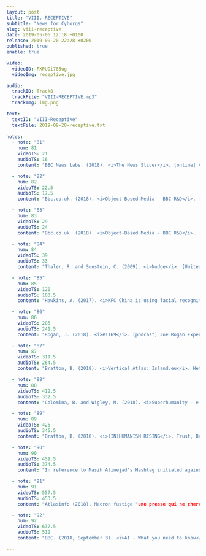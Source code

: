 ```yaml
---
layout: post
title: "VIII. RECEPTIVE"
subtitle: "News for Cyborgs"
slug: viii-receptive
date: 2019-05-05 12:18 +0100
release: 2019-09-20 22:28 +0200
published: true
enable: true

video:
  videoID: FXPUOi785ug
  videoImg: receptive.jpg

audio:
  trackID: Track8
  trackFile: "VIII-RECEPTIVE.mp3"
  trackImg: img.png

text:
  textID: "VIII-Receptive"
  textFile: 2019-09-20-receptive.txt
   
notes:
  - note: "81"
    num: 81
    videoTS: 21
    audioTS: 16
    content: "BBC News Labs. (2018). <i>The News Slicer</i>. [online] Available at&#58; http://bbcnewslabs.co.uk/projects/news-slicer/ [Accessed 3 Oct. 2018]."

  - note: "82"
    num: 82
    videoTS: 22.5
    audioTS: 17.5
    content: "Bbc.co.uk. (2018). <i>Object-Based Media - BBC R&D</i>. [online] Available at&#58; https://www.bbc.co.uk/rd/object-based-media [Accessed 3 Oct. 2018]."

  - note: "83"
    num: 83
    videoTS: 29
    audioTS: 24
    content: "Bbc.co.uk. (2018). <i>Object-Based Media - BBC R&D</i>. [online] Available at&#58; https://www.bbc.co.uk/rd/object-based-media [Accessed 3 Oct. 2018]."

  - note: "84"
    num: 84
    videoTS: 39
    audioTS: 33
    content: "Thaler, R. and Sunstein, C. (2009). <i>Nudge</i>. [United States]: Gildan Audio."

  - note: "85"
    num: 85
    videoTS: 120
    audioTS: 103.5
    content: "Hawkins, A. (2017). <i>KFC China is using facial recognition tech to serve customers - but are they buying it?</i>. [online] the Guardian. Available at&#58; https://www.theguardian.com/technology/2017/jan/11/china-beijing-first-smart-restaurant-kfc-facial-recognition [Accessed 3 Oct. 2018]."

  - note: "86"
    num: 86
    videoTS: 285
    audioTS: 241.5
    content: "Rogan, J. (2018). <i>#1169</i>. [podcast] Joe Rogan Experience. Available at&#58; https://m.youtube.com/watch?v=ycPr5-27vSI [Accessed 3 Oct. 2018]."

  - note: "87"
    num: 87
    videoTS: 311.5
    audioTS: 264.5
    content: "Bratton, B. (2018). <i>Vertical Atlas: Island.eu</i>. Het Nieuwe Instituut, Rotterdam."

  - note: "88"
    num: 88
    videoTS: 412.5
    audioTS: 332.5
    content: "Colomina, B. and Wigley, M. (2018). <i>Superhumanity - e-flux</i>. [online] E-flux.com. Available at&#58; https://www.e-flux.com/architecture/superhumanity/ [Accessed 3 Oct. 2018]."

  - note: "89"
    num: 89
    videoTS: 425
    audioTS: 345.5
    content: "Bratton, B. (2018). <i>(IN)HUMANISM RISING</i>. Trust, Berlin."

  - note: "90"
    num: 90
    videoTS: 459.5
    audioTS: 374.5
    content: "In reference to Masih Alinejad’s Hashtag initiated against the violence caused from protesting against the wearing of the hijab, or headscarf in Iran. Hatam, N. (2018). <i>Iranian women threw off the hijab - then what?</i>. [online] BBC News. Available at&#58; https://www.bbc.co.uk/news/world-middle-east-44040236 [Accessed 3 Oct. 2018]."

  - note: "91"
    num: 91
    videoTS: 557.5
    audioTS: 453.5
    content: "Atlasinfo (2018). Macron fustige "une presse qui ne cherche plus la vérité". [online] <i>Atlasinfo.fr: l'essentiel de l'actualité de la France et du Maghreb</i>. Available at&#58; https://www.atlasinfo.fr/Macron-fustige-une-presse-qui-ne-cherche-plus-la-verite_a93105.html [Accessed 3 Oct. 2018]."

  - note: "92"
    num: 92
    videoTS: 637.5
    audioTS: 512
    content: "BBC. (2018, September 3). <i>AI - What you need to know</i>. [Lecture] Artificial intelligence, society and the media: How can we flourish in the age of AI?. BBC Radio Theatre, London."- note: 

---
```

